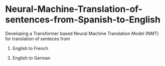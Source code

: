 # Neural-Machine-Translation-of-sentences-from-Spanish-to-English

Developing a Transformer based Neural Machine Translation Model (NMT) for translation of senteces from 

1) English to French

2) English to German
